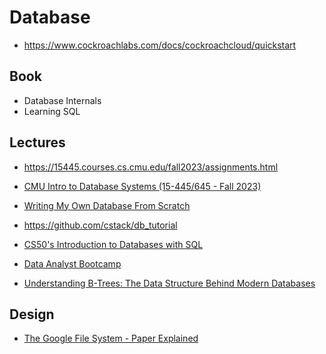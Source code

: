# Database

* https://www.cockroachlabs.com/docs/cockroachcloud/quickstart

## Book

* Database Internals
* Learning SQL

## Lectures

* https://15445.courses.cs.cmu.edu/fall2023/assignments.html
* [CMU Intro to Database Systems (15-445/645 - Fall 2023)](https://www.youtube.com/playlist?list=PLSE8ODhjZXjbj8BMuIrRcacnQh20hmY9g)

* [Writing My Own Database From Scratch](https://www.youtube.com/watch?v=5Pc18ge9ohI)

* https://github.com/cstack/db_tutorial

* [CS50's Introduction to Databases with SQL](https://www.youtube.com/playlist?list=PLhQjrBD2T382v1MBjNOhPu9SiJ1fsD4C0)

* [Data Analyst Bootcamp](https://www.youtube.com/playlist?list=PLUaB-1hjhk8FE_XZ87vPPSfHqb6OcM0cF)

* [Understanding B-Trees: The Data Structure Behind Modern Databases](https://www.youtube.com/watch?v=K1a2Bk8NrYQ)

## Design

* [The Google File System - Paper Explained](https://www.youtube.com/watch?v=LXhgFAZroG8&list=PLsdq-3Z1EPT2XEJ0AmF02LBK1RFNd-jK8&index=1)